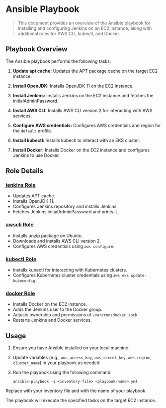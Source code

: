 # Ansible Playbook

> This document provides an overview of the Ansible playbook for installing and configuring Jenkins on an EC2 instance, along with additional roles for AWS CLI, kubectl, and Docker.

## Playbook Overview

The Ansible playbook performs the following tasks:

1. **Update apt cache:** Updates the APT package cache on the target EC2 instance.

2. **Install OpenJDK:** Installs OpenJDK 11 on the EC2 instance.

3. **Install Jenkins:** Installs Jenkins on the EC2 instance and fetches the initialAdminPassword.

4. **Install AWS CLI:** Installs AWS CLI version 2 for interacting with AWS services.

5. **Configure AWS credentials:** Configures AWS credentials and region for the `default` profile.

6. **Install kubectl:** Installs kubectl to interact with an EKS cluster.

7. **Install Docker:** Installs Docker on the EC2 instance and configures Jenkins to use Docker.

## Role Details

### [jenkins Role](https://github.com/IbrahimmAdel/Full-CICD-Project/tree/master/Ansible/roles/jenkins)

- Updates APT cache.
- Installs OpenJDK 11.
- Configures Jenkins repository and installs Jenkins.
- Fetches Jenkins initialAdminPassword and prints it.

### [awscli Role](https://github.com/IbrahimmAdel/Full-CICD-Project/tree/master/Ansible/roles/awscli)

- Installs unzip package on Ubuntu.
- Downloads and installs AWS CLI version 2.
- Configures AWS credentials using `aws configure`.

### [kubectl Role](https://github.com/IbrahimmAdel/Full-CICD-Project/tree/master/Ansible/roles/kubectl)

- Installs kubectl for interacting with Kubernetes clusters.
- Configures Kubernetes cluster credentials using `aws eks update-kubeconfig`.

### [docker Role](https://github.com/IbrahimmAdel/Full-CICD-Project/tree/master/Ansible/roles/docker)

- Installs Docker on the EC2 instance.
- Adds the Jenkins user to the Docker group.
- Adjusts ownership and permissions of `/var/run/docker.sock`.
- Restarts Jenkins and Docker services.

## Usage

1. Ensure you have Ansible installed on your local machine.
2. Update variables (e.g., `aws_access_key`, `aws_secret_key`, `aws_region`, `cluster_name`) in your playbook as needed.
3. Run the playbook using the following command:

   ```
   ansible-playbook -i <inventory-file> <playbook-name>.yml
   ```
Replace <inventory-file> with your inventory file and <playbook-name> with the name of your playbook.

The playbook will execute the specified tasks on the target EC2 instance.
